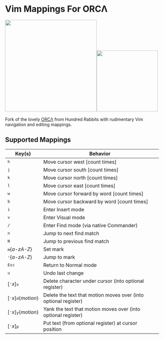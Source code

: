 # Vim Mappings For ORCΛ

​                         <img src="https://raw.githubusercontent.com/hundredrabbits/100r.co/master/media/content/characters/orca.hello.png" width="300"/><img src="https://upload.wikimedia.org/wikipedia/commons/thumb/4/4f/Icon-Vim.svg/1200px-Icon-Vim.svg.png" width=200/>

Fork of the lovely [ORCΛ](https:github.com/hundredrabbits/orca) from Hundred Rabbits with rudimentary Vim navigation and editing mappings. 

## Supported Mappings

| Key(s)                        | Behavior                                                     |
| ----------------------------- | ------------------------------------------------------------ |
| <kbd>h</kbd>                  | Move cursor west \[count times]                              |
| <kbd>j</kbd>                  | Move cursor south \[count times\]                            |
| <kbd>k</kbd>                  | Move cursor north \[count times]                             |
| <kbd>l</kbd>                  | Move cursor east \[count times]                              |
| <kbd>w</kbd>                  | Move cursor forward by word \[count times]                   |
| <kbd>b</kbd>                  | Move cursor backward by word \[count times]                  |
| <kbd>i</kbd>                  | Enter Insert mode                                            |
| <kbd>v</kbd>                  | Enter Visual mode                                            |
| <kbd>/</kbd>                  | Enter Find mode (via native Commander)                       |
| <kbd>n</kbd>                  | Jump to next find match                                      |
| <kbd>N</kbd>                  | Jump to previous find match                                  |
| <kbd>m</kbd>{*a-zA-Z*}         | Set mark                                                     |
| <kbd>'</kbd>{*a-zA-Z*}        | Jump to mark                                                 |
| <kbd>Esc</kbd>                | Return to Normal mode                                        |
| <kbd>u</kbd>                  | Undo last change                                             |
| [<kbd>'</kbd>*x*]<kbd>x</kbd> | Delete character under cursor (into optional register)       |
| [<kbd>'</kbd>*x*]<kbd>d</kbd>{*motion*}  | Delete the text that motion moves over (into optional register) |
| [<kbd>'</kbd>*x*]<kbd>y</kbd>{*motion*}  | Yank the text that motion moves over (into optional register) |
| [<kbd>'</kbd>*x*]<kbd>p</kbd>            | Put text (from optional register) at cursor position         |
